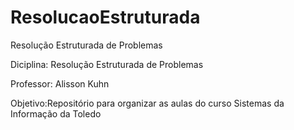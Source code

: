 # ResolucaoEstruturada
Resolução Estruturada de Problemas

Diciplina: Resolução Estruturada de Problemas

Professor: Alisson Kuhn

Objetivo:Repositório para organizar as aulas do curso Sistemas da Informação da Toledo
